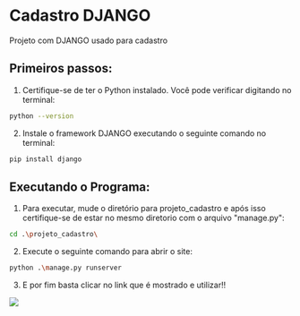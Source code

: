 # Cadastro DJANGO
Projeto com DJANGO usado para cadastro

## Primeiros passos:

1. Certifique-se de ter o Python instalado. Você pode verificar digitando no terminal:

```bash
python --version
```
2. Instale o framework DJANGO executando o seguinte comando no terminal:

```bash
pip install django
```
## Executando o Programa:

1. Para executar, mude o diretório para projeto_cadastro e após isso certifique-se de estar no mesmo diretorio com o arquivo "manage.py":
```bash
cd .\projeto_cadastro\
```
2. Execute o seguinte comando para abrir o site:
```bash
python .\manage.py runserver
```
3. E por fim basta clicar no link que é mostrado e utilizar!!

<img src="https://media.tenor.com/1MfQk9vFF7MAAAAM/anime-bye-bye-maki.gif">
